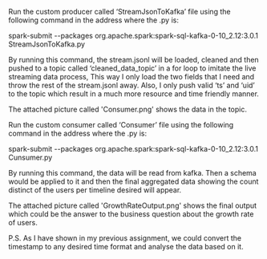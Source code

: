 Run the custom producer called ‘StreamJsonToKafka’ file using the following command in the address where the .py is:

spark-submit --packages org.apache.spark:spark-sql-kafka-0-10_2.12:3.0.1 StreamJsonToKafka.py

By running this command, the stream.jsonl will be loaded, cleaned and then pushed to a topic called ‘cleaned_data_topic’ in a for loop to imitate the live streaming data process, This way I only load the two fields that I need and throw the rest of the stream.jsonl away. Also, I only push valid ‘ts’ and ‘uid’ to the topic which result in a much more resource and time friendly manner.

The attached picture called 'Consumer.png' shows the data in the topic.

Run the custom consumer called ‘Consumer’ file using the following command in the address where the .py is:

spark-submit --packages org.apache.spark:spark-sql-kafka-0-10_2.12:3.0.1 Cunsumer.py

By running this command, the data will be read from kafka. Then a schema would be applied to it and then the final aggregated data showing the count distinct of the users per timeline desired will appear.

The attached picture called 'GrowthRateOutput.png' shows the final output which could be the answer to the business question about the growth rate of users.

P.S. As I have shown in my previous assignment, we could convert the timestamp to any desired time format and analyse the data based on it.
